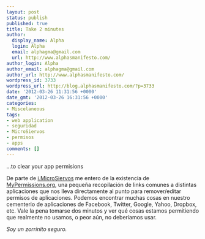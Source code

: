 ```yaml
---
layout: post
status: publish
published: true
title: Take 2 minutes
author:
  display_name: Alpha
  login: Alpha
  email: alphagma@gmail.com
  url: http://www.alphasmanifesto.com/
author_login: Alpha
author_email: alphagma@gmail.com
author_url: http://www.alphasmanifesto.com/
wordpress_id: 3733
wordpress_url: http://blog.alphasmanifesto.com/?p=3733
date: '2012-03-26 11:31:56 +0000'
date_gmt: '2012-03-26 16:31:56 +0000'
categories:
- Miscelaneous
tags:
- web application
- seguridad
- MicroSiervos
- permisos
- apps
comments: []
---
```

...to clear your app permisions


De parte de [i.MicroSiervos](http://i.microsiervos.com/) me entero de la existencia de [MyPermissions.org](http://mypermissions.org/), una pequeña recopilación de links comunes a distintas aplicaciones que nos lleva directamente al punto para remover/editar permisos de aplicaciones. Podemos encontrar muchas cosas en nuestro cementerio de aplicaciones de Facebook, Twitter, Google, Yahoo, Dropbox, etc. Vale la pena tomarse dos minutos y ver qué cosas estamos permitiendo que realmente no usamos, o peor aún, no deberíamos usar.

_Soy un zorrinito seguro._

